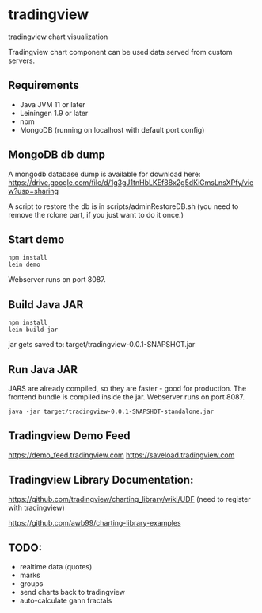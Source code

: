 # tradingview
tradingview chart visualization

Tradingview chart component can be used data served from custom servers.

## Requirements
- Java JVM 11 or later
- Leiningen 1.9 or later
- npm
- MongoDB (running on localhost with default port config)

## MongoDB db dump

A mongodb database dump is available for download here:
https://drive.google.com/file/d/1g3gJ1tnHbLKEf88x2g5dKiCmsLnsXPfy/view?usp=sharing

A script to restore the db is in scripts/adminRestoreDB.sh
(you need to remove the rclone part, if you just want to do it once.)


## Start demo

```
npm install
lein demo
```
Webserver runs on port 8087.

## Build Java JAR 

```
npm install
lein build-jar
```
jar gets saved to: target/tradingview-0.0.1-SNAPSHOT.jar
## Run Java JAR

JARS are already compiled, so they are faster - good for production. 
The frontend bundle is compiled inside the jar.
Webserver runs on port 8087.

```
java -jar target/tradingview-0.0.1-SNAPSHOT-standalone.jar
```

## Tradingview Demo Feed

https://demo_feed.tradingview.com
https://saveload.tradingview.com


## Tradingview Library Documentation:

https://github.com/tradingview/charting_library/wiki/UDF (need to register with tradingview)

https://github.com/awb99/charting-library-examples

## TODO:
- realtime data (quotes)
- marks
- groups
- send charts back to tradingview 
- auto-calculate gann fractals
